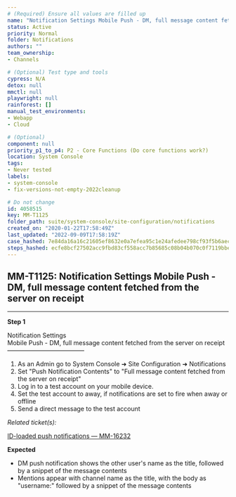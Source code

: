 ```yaml
---
# (Required) Ensure all values are filled up
name: "Notification Settings Mobile Push - DM, full message content fetched from the server on receipt"
status: Active
priority: Normal
folder: Notifications
authors: ""
team_ownership: 
- Channels

# (Optional) Test type and tools
cypress: N/A
detox: null
mmctl: null
playwright: null
rainforest: []
manual_test_environments: 
- Webapp
- Cloud

# (Optional)
component: null
priority_p1_to_p4: P2 - Core Functions (Do core functions work?)
location: System Console
tags: 
- Never tested
labels: 
- system-console
- fix-versions-not-empty-2022cleanup

# Do not change
id: 4058515
key: MM-T1125
folder_path: suite/system-console/site-configuration/notifications
created_on: "2020-01-22T17:58:49Z"
last_updated: "2022-09-09T17:58:19Z"
case_hashed: 7e84da16a16c21605ef8632e0a7efea95c1e24afedee798cf93f5b6aec06565200662ab3f6693312b08dd355c8f7d4f1
steps_hashed: ecfe8bcf27502acc9fbd83cf558acc7b85685c08b04b070c0f7119bbe803fc513c37a2acbeb2a5d1353d89deb2384125
---
```


## MM-T1125: Notification Settings Mobile Push - DM, full message content fetched from the server on receipt

---

**Step 1**

Notification Settings\
Mobile Push - DM, full message content fetched from the server on receipt\
–––––––––––––––––––––––––

1. As an Admin go to System Console ➜ Site Configuration ➜ Notifications
2. Set "Push Notification Contents" to "Full message content fetched from the server on receipt"
3. Log in to a test account on your mobile device.
4. Set the test account to away, if notifications are set to fire when away or offline
5. Send a direct message to the test account

_Related ticket(s):_

[ID-loaded push notifications — MM-16232](https://mattermost.atlassian.net/browse/MM-16232)

**Expected**

- DM push notification shows the other user's name as the title, followed by a snippet of the message contents
- Mentions appear with channel name as the title, with the body as "username:" followed by a snippet of the message contents
